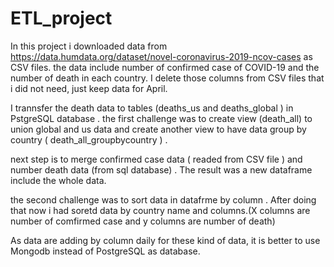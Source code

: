 # ETL_project

In this project i downloaded data from https://data.humdata.org/dataset/novel-coronavirus-2019-ncov-cases as CSV files. the data include number of confirmed case of COVID-19 and the number of death in each country. I delete those columns from CSV files that i did not need, just keep data for April.

I trannsfer the death data to tables (deaths_us and deaths_global ) in PstgreSQL database .
the first challenge was to create view (death_all) to union global and us data and create another view to have data group by country
( death_all_groupbycountry ) .

next step is to merge confirmed case data ( readed from CSV file ) and number death data (from sql database) .
The result was a new dataframe include the whole data.

the second challenge was to sort data in datafrme by column . 
After doing that now i had soretd data by country name and columns.(X columns are number of comfirmed case and y columns are number of death)

As data are adding by column daily for these kind of data, it is better to use Mongodb instead of PostgreSQL as database.
